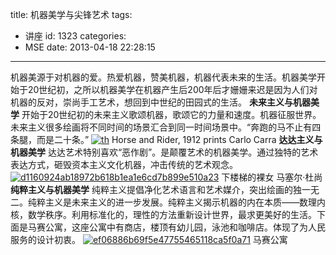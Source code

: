 title: 机器美学与尖锋艺术
tags:
  - 讲座
id: 1323
categories:
  - MSE
date: 2013-04-18 22:28:15
---

机器美源于对机器的爱。热爱机器，赞美机器，机器代表未来的生活。机器美学开始于20世纪初，之所以机器美学在机器产生后200年后才姗姗来迟是因为人们对机器的反对，崇尚手工艺术，想回到中世纪的田园式的生活。
**未来主义与机器美学**
开始于20世纪初的未来主义歌颂机器，歌颂它的力量和速度。机器征服世界。未来主义很多绘画将不同时间的场景汇合到同一时间场景中。“奔跑的马不止有四条腿，而是二十条。”
[![th](http://www.zhangmin.name/blog/wp-content/uploads/2013/04/th.jpg)](http://www.zhangmin.name/blog/wp-content/uploads/2013/04/th.jpg)
Horse and Rider, 1912 prints Carlo Carra
**达达主义与机器美学**
达达艺术特别喜欢“恶作剧”。是颠覆艺术的机器美学。通过独特的艺术表达方式，砸毁资本主义文化机器，冲击传统的艺术观念。
[![d1160924ab18972b618b1ea1e6cd7b899e510a23](http://www.zhangmin.name/blog/wp-content/uploads/2013/04/d1160924ab18972b618b1ea1e6cd7b899e510a23.png)](http://www.zhangmin.name/blog/wp-content/uploads/2013/04/d1160924ab18972b618b1ea1e6cd7b899e510a23.png)
下楼梯的裸女 马塞尔·杜尚
**纯粹主义与机器美学**
纯粹主义提倡净化艺术语言和艺术媒介，突出绘画的独一无二。纯粹主义是未来主义的进一步发展。纯粹主义揭示机器的内在本质——数理内核，数学秩序。利用标准化的，理性的方法重新设计世界，最求更美好的生活。下面是马赛公寓，这座公寓中有商店，楼顶有幼儿园，泳池和咖啡店。体现了为人民服务的设计初衷。
[![ef06886b69f5e47755465118ca5f0a71](http://www.zhangmin.name/blog/wp-content/uploads/2013/04/ef06886b69f5e47755465118ca5f0a71.jpg)](http://www.zhangmin.name/blog/wp-content/uploads/2013/04/ef06886b69f5e47755465118ca5f0a71.jpg)
马赛公寓